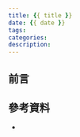```yaml
---
title: {{ title }}
date: {{ date }}
tags:
categories:
description:
---
```




## 前言




## 參考資料
- 

